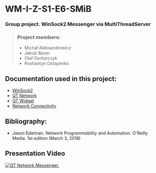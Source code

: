 # WM-I-Z-S1-E6-SMiB
### Group project. WinSock2 Messenger via MultiThreadServer
> ### Project members:
> * Michał Aleksandrowicz  
> * Jakub Bauer
> * Olaf Gontarczyk
> * Kostiantyn Ostapenko

## Documentation used in this project:
* [WinSock2](https://docs.microsoft.com/en-us/windows/win32/api/winsock2/)
* [QT Network](https://doc.qt.io/qt-5/qtnetwork-index.html)
* [QT Widget](https://doc.qt.io/qt-5/qtwidgets-index.html)
* [Network Connectivity](https://doc.qt.io/qt-5/topics-network-connectivity.html)

## Bibliography:
* Jason Edelman. Network Programmability and Automation. O'Reilly Media. 1st edition (March 3, 2018)

## Presentation Video
[![QT Network Messenger.](https://img.youtube.com/vi/M_0e8z5Yrmg/maxresdefault.jpg)](https://www.youtube.com/watch?v=M_0e8z5Yrmg&feature=youtu.be)
